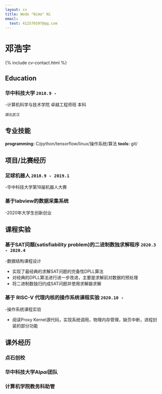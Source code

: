 ```yaml
---
layout: cv
title: Wode "Nimo" Ni
email:
  text: 412576597@qq.com
---
```


# 邓浩宇

<!--
include contact information from the front matter
Supported arguments:
    - homepage: url, text
    - phone
    - email
-->

{% include cv-contact.html %}

## Education

### **华中科技大学** `2018.9 -`
-计算机科学与技术学院 卓越工程师班 本科
```
湖北武汉
```


## 专业技能
**programming:** C/python/tensorflow/linux/操作系统/算法
**tools:** git/

## 项目/比赛经历
### 足球机器人 `2018.9 - 2019.1`
-华中科技大学第18届机器人大赛
### 基于labview的数据采集系统
-2020年大学生创新创业

## 课程实验
### 基于SAT问题(satisfiability problem)的二进制数独求解程序 `2020.3 - 2020.4`
-数据结构课程设计
* 实现了最经典的求解SAT问题的完备性DPLL算法
* 对经典的DPLL算法进行进一步改进，主要是求解前对数据的预处理
* 将二进制数独归约成SAT问题并使用求解器求解

### 基于 RISC-V 代理内核的操作系统课程实验 `2020.10 -`
-操作系统课程实验
* 阅读Proxy Kernel源代码，实现系统调用，物理内存管理，缺页中断，进程封装的部分功能

## 课外经历
### 点石创校
### 华中科技大学AI$pai$团队
### 计算机学院教务科助管

<!-- ### Footer

Last updated: Nov 2020 -->
